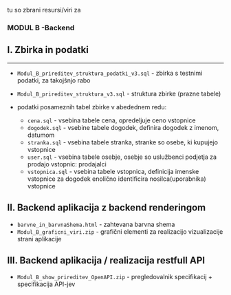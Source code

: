 tu so zbrani resursi/viri za
### MODUL B -Backend


## I. Zbirka in podatki
-----------------------

- `Modul_B_prireditev_struktura_podatki_v3.sql`  	- zbirka s testnimi podatki, za takojšnjo rabo

- `Modul_B_prireditev_struktura_v3.sql`       		- struktura zbirke (prazne tabele)

- podatki posameznih tabel zbirke v abedednem redu:
	+ `cena.sql`		  - vsebina tabele cena, opredeljuje ceno vstopnice
	+ `dogodek.sql`		- vsebine tabele dogodek, definira dogodek z imenom, datumom
	+ `stranka.sql`		- vsebina tabele stranka, stranke so osebe, ki kupujejo vstopnice
	+ `user.sql`		  - vsebina tabele osebje, osebje so uslužbenci podjetja za prodajo vstopnic: prodajalci
	+ `vstopnica.sql`	- vsebina tabele vstopnica, definicija imenske vstopnice za dogodek enolično identificira nosilca(uporabnika) vstopnice

## II. Backend aplikacija z backend renderingom
- `barvne_in_barvnaShema.html` - zahtevana barvna shema
- `Modul_B_graficni_viri.zip` - grafični elementi za realizacijo vizualizacije strani aplikacije

## III. Backend aplikacija / realizacija restfull API
- `Modul_B_show_prireditev_OpenAPI.zip` - pregledovalnik specifikacij + specifikacija API-jev
